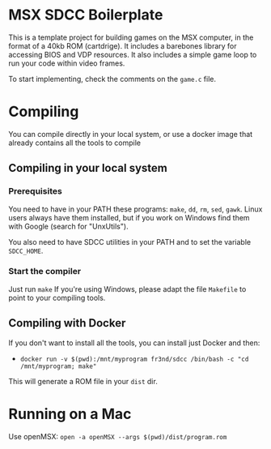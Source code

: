 # MSX SDCC Boilerplate

This is a template project for building games on the MSX computer, in the format of a 40kb ROM (cartdrige).
It includes a barebones library for accessing BIOS and VDP resources.
It also includes a simple game loop to run your code within video frames.

To start implementing, check the comments on the `game.c` file.

# Compiling

You can compile directly in your local system, or use a docker image that already contains all the tools to compile

## Compiling in your local system

### Prerequisites

You need to have in your PATH these programs: `make`, `dd`, `rm`, `sed`,
`gawk`. Linux users always have them installed, but if you work on
Windows find them with Google (search for "UnxUtils").

You also need to have SDCC utilities in your PATH and to set the variable
`SDCC_HOME`.

### Start the compiler

Just run `make`
If you're using Windows, please adapt the file `Makefile` to point to your compiling tools.

## Compiling with Docker

If you don't want to install all the tools, you can install just Docker and then:

  * `docker run -v $(pwd):/mnt/myprogram fr3nd/sdcc /bin/bash -c "cd /mnt/myprogram; make"`

This will generate a ROM file in your `dist` dir.

# Running on a Mac

Use openMSX:
`open -a openMSX --args $(pwd)/dist/program.rom`
